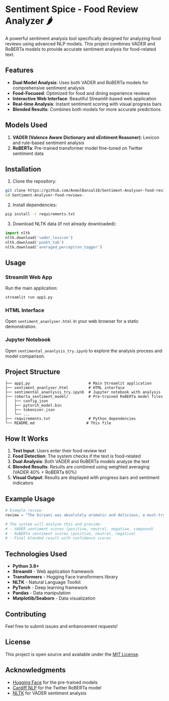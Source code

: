 # Sentiment Spice - Food Review Analyzer 🌶️

A powerful sentiment analysis tool specifically designed for analyzing food reviews using advanced NLP models. This project combines VADER and RoBERTa models to provide accurate sentiment analysis for food-related text.

## Features

- **Dual Model Analysis**: Uses both VADER and RoBERTa models for comprehensive sentiment analysis
- **Food-Focused**: Optimized for food and dining experience reviews
- **Interactive Web Interface**: Beautiful Streamlit-based web application
- **Real-time Analysis**: Instant sentiment scoring with visual progress bars
- **Blended Results**: Combines both models for more accurate predictions

## Models Used

1. **VADER (Valence Aware Dictionary and sEntiment Reasoner)**: Lexicon and rule-based sentiment analysis
2. **RoBERTa**: Pre-trained transformer model fine-tuned on Twitter sentiment data

## Installation

1. Clone the repository:
```bash
git clone https://github.com/AnmolBansal10/Sentiment-Analyser-food-reviews-.git
cd Sentiment-Analyser-food-reviews-
```

2. Install dependencies:
```bash
pip install -r requirements.txt
```

3. Download NLTK data (if not already downloaded):
```python
import nltk
nltk.download('vader_lexicon')
nltk.download('punkt_tab')
nltk.download('averaged_perceptron_tagger')
```

## Usage

### Streamlit Web App
Run the main application:
```bash
streamlit run app1.py
```

### HTML Interface
Open `sentiment_ananlyser.html` in your web browser for a static demonstration.

### Jupyter Notebook
Open `sentimental_ananlysis_try.ipynb` to explore the analysis process and model comparison.

## Project Structure

```
├── app1.py                          # Main Streamlit application
├── sentiment_ananlyser.html         # HTML interface
├── sentimental_ananlysis_try.ipynb  # Jupyter notebook with analysis
├── roberta_sentiment_model/         # Pre-trained RoBERTa model files
│   ├── config.json
│   ├── pytorch_model.bin
│   ├── tokenizer.json
│   └── ...
├── requirements.txt                 # Python dependencies
└── README.md                       # This file
```

## How It Works

1. **Text Input**: Users enter their food review text
2. **Food Detection**: The system checks if the text is food-related
3. **Dual Analysis**: Both VADER and RoBERTa models analyze the text
4. **Blended Results**: Results are combined using weighted averaging (VADER 40% + RoBERTa 60%)
5. **Visual Output**: Results are displayed with progress bars and sentiment indicators

## Example Usage

```python
# Example review
review = "The biryani was absolutely aromatic and delicious, a must-try!"

# The system will analyze this and provide:
# - VADER sentiment scores (positive, neutral, negative, compound)
# - RoBERTa sentiment scores (positive, neutral, negative)
# - Final blended result with confidence scores
```

## Technologies Used

- **Python 3.8+**
- **Streamlit** - Web application framework
- **Transformers** - Hugging Face transformers library
- **NLTK** - Natural Language Toolkit
- **PyTorch** - Deep learning framework
- **Pandas** - Data manipulation
- **Matplotlib/Seaborn** - Data visualization

## Contributing

Feel free to submit issues and enhancement requests!

## License

This project is open source and available under the [MIT License](LICENSE).

## Acknowledgments

- [Hugging Face](https://huggingface.co/) for the pre-trained models
- [Cardiff NLP](https://cardiffnlp.github.io/) for the Twitter RoBERTa model
- [NLTK](https://www.nltk.org/) for VADER sentiment analysis
